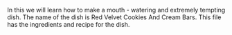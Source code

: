 In this we will learn how to make a mouth - watering and extremely tempting dish.
The name of the dish is Red Velvet Cookies And Cream Bars.
This file has the ingredients and recipe for the dish.